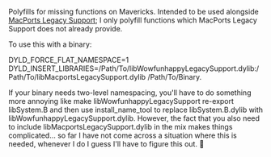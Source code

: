 Polyfills for missing functions on Mavericks. Intended to be used alongside [MacPorts Legacy Support](https://github.com/macports/macports-legacy-support); I only polyfill functions which MacPorts Legacy Support does not already provide.

To use this with a binary:

DYLD_FORCE_FLAT_NAMESPACE=1 DYLD_INSERT_LIBRARIES=/Path/To/libWowfunhappyLegacySupport.dylib:/Path/To/libMacportsLegacySupport.dylib /Path/To/Binary.

If your binary needs two-level namespacing, you'll have to do something more annoying like make libWowfunhappyLegacySupport re-export libSystem.B and then use install_name_tool to replace libSystem.B.dylib with libWowfunhappyLegacySupport.dylib. However, the fact that you also need to include libMacportsLegacySupport.dylib in the mix makes things complicated... so far I have not come across a situation where this is needed, whenever I do I guess I'll have to figure this out. 🙂
